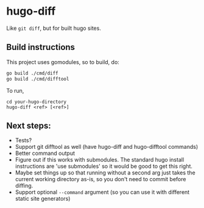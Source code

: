 # hugo-diff

Like `git diff`, but for built hugo sites.

## Build instructions

This project uses gomodules, so to build, do:

```sh
go build ./cmd/diff
go build ./cmd/difftool
```

To run,

```
cd your-hugo-directory
hugo-diff <ref> [<ref>]
```

## Next steps:
- Tests?
- Support git difftool as well (have hugo-diff and hugo-difftool commands)
- Better command output
- Figure out if this works with submodules. The standard hugo install instructions are 'use submodules' so it would be good to get this right.
- Maybe set things up so that running without a second arg just takes the current working directory as-is, so you don't need to commit before diffing.
- Support optional `--command` argument (so you can use it with different static site generators)
